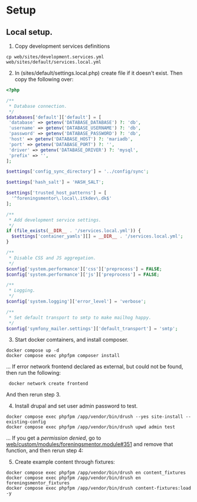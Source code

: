 # Setup

## Local setup.

1) Copy development services definitions
```
cp web/sites/development.services.yml web/sites/default/services.local.yml
```

2) In (sites/default/settings.local.php) create file if it doesn't exist. Then copy the following over:
```php
<?php

/**
 * Database connection.
 */
$databases['default']['default'] = [
 'database' => getenv('DATABASE_DATABASE') ?: 'db',
 'username' => getenv('DATABASE_USERNAME') ?: 'db',
 'password' => getenv('DATABASE_PASSWORD') ?: 'db',
 'host' => getenv('DATABASE_HOST') ?: 'mariadb',
 'port' => getenv('DATABASE_PORT') ?: '',
 'driver' => getenv('DATABASE_DRIVER') ?: 'mysql',
 'prefix' => '',
];

$settings['config_sync_directory'] = '../config/sync';

$settings['hash_salt'] = 'HASH_SALT';

$settings['trusted_host_patterns'] = [
  '^foreningsmentor\.local\.itkdev\.dk$'
];

/**
 * Add development service settings.
 */
if (file_exists(__DIR__ . '/services.local.yml')) {
  $settings['container_yamls'][] = __DIR__ . '/services.local.yml';
}

/**
 * Disable CSS and JS aggregation.
 */
$config['system.performance']['css']['preprocess'] = FALSE;
$config['system.performance']['js']['preprocess'] = FALSE;

/**
 * Logging.
 */
$config['system.logging']['error_level'] = 'verbose';

/**
 * Set default transport to smtp to make mailhog happy.
 */
$config['symfony_mailer.settings']['default_transport'] = 'smtp';
```

3) Start docker comtainers, and install composer.
```
docker compose up -d
docker compose exec phpfpm composer install
```

... If error network frontend declared as external, but could not be found, then run the following:
```
 docker network create frontend
```

And then rerun step 3.

4) Install drupal and set user admin password to test.
```
docker compose exec phpfpm /app/vendor/bin/drush --yes site-install --existing-config
docker compose exec phpfpm /app/vendor/bin/drush upwd admin test
```
... If you get a *permission denied*, go to [web/custom/modules/foreningsmentor.module#351](https://github.com/itk-dev/foreningsmentor/blob/f8b5ab9da80743abb91fbd2e24c3f602ecfba0e4/web/modules/custom/foreningsmentor/foreningsmentor.module#L351) and remove that function, and then rerun step 4:

5) Create example content through fixtures:
```
docker compose exec phpfpm /app/vendor/bin/drush en content_fixtures
docker compose exec phpfpm /app/vendor/bin/drush en foreningsmentor_fixtures
docker compose exec phpfpm /app/vendor/bin/drush content-fixtures:load -y
```
